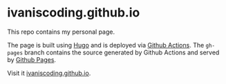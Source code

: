 # ivaniscoding.github.io

This repo contains my personal page.

The page is built using [Hugo](https://gohugo.io/) and is deployed via [Github Actions](https://github.com/features/actions). The `gh-pages` branch contains the source generated by Github Actions and served by [Github Pages](https://pages.github.com/).

Visit it [ivaniscoding.github.io](https://ivaniscoding.github.io/).
